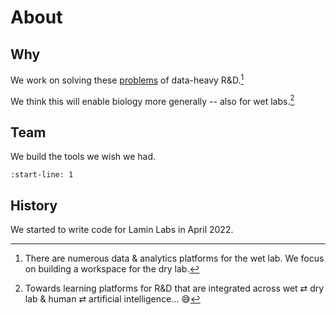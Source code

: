 # About

## Why

We work on solving these [problems](https://lamin.ai/docs/db/notes/problems) of data-heavy R&D.[^workspace]

We think this will enable biology more generally -- also for wet labs.[^vision]

<!-- prettier-ignore -->
[^workspace]: There are numerous data & analytics platforms for the wet lab.
    We focus on building a workspace for the dry lab.
[^vision]: Towards learning platforms for R&D that are integrated across wet ⇄ dry lab & human ⇄ artificial intelligence... 😅

## Team

We build the tools we wish we had.

```{include} about/team.md
:start-line: 1
```

## History

We started to write code for Lamin Labs in April 2022.
